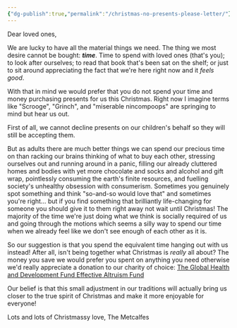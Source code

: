 ```yaml
---
{"dg-publish":true,"permalink":"/christmas-no-presents-please-letter/"}
---
```


Dear loved ones,

We are lucky to have all the material things we need. The thing we most desire cannot be bought: ***time***. Time to spend with loved ones (that's you); to look after ourselves; to read that book that's been sat on the shelf; or just to sit around appreciating the fact that we're here right now and it *feels good*.

With that in mind we would prefer that you do not spend your time and money purchasing presents for us this Christmas. Right now I imagine terms like "Scrooge", "Grinch", and "miserable nincompoops" are springing to mind but hear us out.

First of all, we cannot decline presents on our children's behalf so they will still be accepting them.

But as adults there are much better things we can spend our precious time on than racking our brains thinking of what to buy each other, stressing ourselves out and running around in a panic, filling our already cluttered homes and bodies with yet more chocolate and socks and alcohol and gift wrap, pointlessly consuming the earth's finite resources, and fuelling society's unhealthy obsession with consumerism. Sometimes you genuinely spot something and think "so-and-so would love that" and sometimes you're right... but if you find something that brilliantly life-changing for someone you should give it to them right away not wait until Christmas! The majority of the time we're just doing what we think is socially required of us and going through the motions which seems a silly way to spend our time when we already feel like we don't see enough of each other as it is.

So our suggestion is that you spend the equivalent time hanging out with us instead! After all, isn't being together what Christmas is *really* all about? The money you save we would prefer you spent on anything you need otherwise we'd really appreciate a donation to our charity of choice: [The Global Health and Development Fund Effective Altruism Fund](https://www.givingwhatwecan.org/en-GB/charities/global-health-and-development-fund?slug=charities&slug=global-health-and-development-fund)

Our belief is that this small adjustment in our traditions will actually bring us closer to the true spirit of Christmas and make it more enjoyable for everyone!

Lots and lots of Christmassy love,
The Metcalfes
